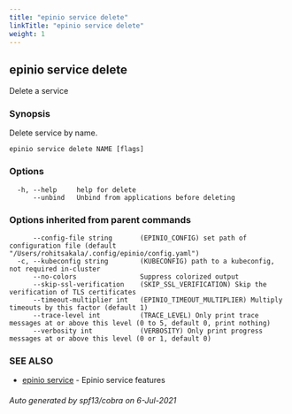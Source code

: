 ```yaml
---
title: "epinio service delete"
linkTitle: "epinio service delete"
weight: 1
---
```

## epinio service delete

Delete a service

### Synopsis

Delete service by name.

```
epinio service delete NAME [flags]
```

### Options

```
  -h, --help     help for delete
      --unbind   Unbind from applications before deleting
```

### Options inherited from parent commands

```
      --config-file string       (EPINIO_CONFIG) set path of configuration file (default "/Users/rohitsakala/.config/epinio/config.yaml")
  -c, --kubeconfig string        (KUBECONFIG) path to a kubeconfig, not required in-cluster
      --no-colors                Suppress colorized output
      --skip-ssl-verification    (SKIP_SSL_VERIFICATION) Skip the verification of TLS certificates
      --timeout-multiplier int   (EPINIO_TIMEOUT_MULTIPLIER) Multiply timeouts by this factor (default 1)
      --trace-level int          (TRACE_LEVEL) Only print trace messages at or above this level (0 to 5, default 0, print nothing)
      --verbosity int            (VERBOSITY) Only print progress messages at or above this level (0 or 1, default 0)
```

### SEE ALSO

* [epinio service](../epinio_service)	 - Epinio service features

###### Auto generated by spf13/cobra on 6-Jul-2021
